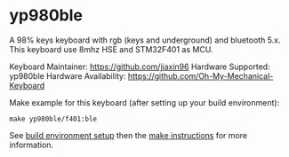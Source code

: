 yp980ble
===

A 98% keys keyboard with rgb (keys and underground) and bluetooth 5.x.
This keyboard use 8mhz HSE and STM32F401 as MCU.

Keyboard Maintainer: https://github.com/jiaxin96
Hardware Supported: yp980ble
Hardware Availability: https://github.com/Oh-My-Mechanical-Keyboard 

Make example for this keyboard (after setting up your build environment):

    make yp980ble/f401:ble

See [build environment setup](https://docs.qmk.fm/#/getting_started_build_tools) then the [make instructions](https://docs.qmk.fm/#/getting_started_make_guide) for more information.
